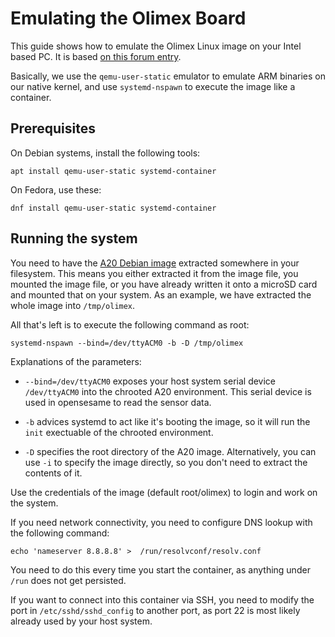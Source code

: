 # Emulating the Olimex Board

This guide shows how to emulate the Olimex Linux image on your Intel based PC.
It is based [on this forum entry](https://www.olimex.com/forum/index.php?topic=2239.0).

Basically, we use the `qemu-user-static` emulator to emulate ARM binaries on our native kernel, and use `systemd-nspawn` to execute the image like a container.

## Prerequisites

On Debian systems, install the following tools:

```
apt install qemu-user-static systemd-container 
```

On Fedora, use these:

```
dnf install qemu-user-static systemd-container
```

## Running the system

You need to have the [A20 Debian image](http://images.olimex.com/release/a20/) extracted somewhere in your filesystem.
This means you either extracted it from the image file, you mounted the image file, or you have already written it onto a microSD card and mounted that on your system.
As an example, we have extracted the whole image into `/tmp/olimex`.

All that's left is to execute the following command as root:

```
systemd-nspawn --bind=/dev/ttyACM0 -b -D /tmp/olimex
```

Explanations of the parameters:
- `--bind=/dev/ttyACM0` exposes your host system serial device `/dev/ttyACM0` into the chrooted A20 environment.
  This serial device is used in opensesame to read the sensor data.
  
- `-b` advices systemd to act like it's booting the image, so it will run the `init` exectuable of the chrooted environment.

- `-D` specifies the root directory of the A20 image.
  Alternatively, you can use `-i` to specify the image directly, so you don't need to extract the contents of it.

Use the credentials of the image (default root/olimex) to login and work on the system.

If you need network connectivity, you need to configure DNS lookup with the following command:

```
echo 'nameserver 8.8.8.8' >  /run/resolvconf/resolv.conf
```

You need to do this every time you start the container, as anything under `/run` does not get persisted.

If you want to connect into this container via SSH, you need to modify the port in `/etc/sshd/sshd_config` to another port, as port 22 is most likely already used by your host system.

